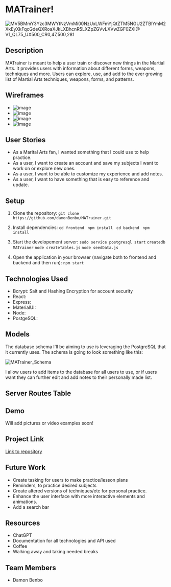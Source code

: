 # MATrainer!

![MV5BMmY3Yzc3MWYtNzVmMi00NzUxLWFmYjQtZTM5NGU2ZTBlYmM2XkEyXkFqcGdeQXRoaXJkLXBhcnR5LXZpZGVvLXVwZGF0ZXI@ _V1_QL75_UX500_CR0,47,500,281_](https://github.com/damonBenbo/MATrainer/assets/115174854/e6f8b91a-ad49-4be8-9171-076333bae82f)

## Description

MATrainer is meant to help a user train or discover new things in the Martial Arts. It provides users with information about different forms, weapons, techniques and more. Users can explore, use, and add to the ever growing list of Martial Arts techniques, weapons, forms, and patterns.

## Wireframes

- ![image](https://github.com/damonBenbo/MATrainer/assets/115174854/60c71201-1802-414e-8a7e-517276cef2bb)
- ![image](https://github.com/damonBenbo/MATrainer/assets/115174854/07e56bee-297e-4b24-b8e8-efcd433a6e29)
- ![image](https://github.com/damonBenbo/MATrainer/assets/115174854/ae8a82b5-21ad-4de4-a661-f80bcb30fcb5)
- ![image](https://github.com/damonBenbo/MATrainer/assets/115174854/1e3f5ef4-8780-4d01-9dc8-dcd477cc5a14)





## User Stories

- As a Marital Arts fan, I wanted something that I could use to help practice.
- As a user, I want to create an account and save my subjects I want to work on or explore new ones.
- As a user, I want to be able to customize my experience and add notes.
- As a user, I want to have something that is easy to reference and update.

## Setup

1. Clone the repository:
```git clone https://github.com/damonBenbo/MATrainer.git```

2. Install dependencies:
```cd frontend ```
```npm install ```
```cd backend ```
```npm install ```

4. Start the developement server:
```sudo service postgresql start```
```createdb MATrainer```
```node createTables.js```
```node seedData.js```

6. Open the application in your browser (navigate both to frontend and backend and then run):
```npm start```

## Technologies Used

- Bcrypt: Salt and Hashing Encryption for account security
- React: 
- Express:
- MaterialUI:
- Node:
- PostgeSQL:

## Models

The database schema I'll be aiming to use is leveraging the PostgreSQL that it currently uses. The schema is going to look something like this:

![MATrainer_Schema](https://github.com/damonBenbo/MATrainer/assets/115174854/f5d5eabe-f61e-4aea-b120-1ea03381122d)

I allow users to add items to the database for all users to use, or if users want they can further edit and add notes to their personally made list.

## Server Routes Table

## Demo

Will add pictures or video examples soon!

## Project Link

[Link to repository](https://github.com/damonBenbo/MATrainer)

## Future Work

- Create tasking for users to make practice/lesson plans
- Reminders, to practice desired subjects
- Create altered versions of techniques/etc for personal practice.
- Enhance the user interface with more interactive elements and animations.
- Add a search bar

## Resources

- ChatGPT
- Documentation for all technologies and API used
- Coffee
- Walking away and taking needed breaks

## Team Members

- Damon Benbo


